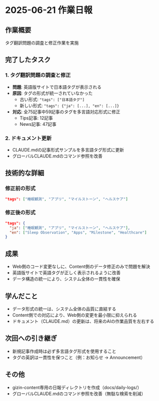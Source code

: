 # 2025-06-21 作業日報

## 作業概要
タグ翻訳問題の調査と修正作業を実施

## 完了したタスク

### 1. タグ翻訳問題の調査と修正
- **問題**: 英語版サイトで日本語タグが表示される
- **原因**: タグの形式が統一されていなかった
  - 古い形式: `"tags": ["日本語タグ"]`
  - 新しい形式: `"tags": {"ja": [...], "en": [...]}`
- **対応**: 全75記事中59記事のタグを多言語対応形式に修正
  - Tips記事: 12記事
  - News記事: 47記事

### 2. ドキュメント更新
- CLAUDE.mdの記事形式サンプルを多言語タグ形式に更新
- グローバルCLAUDE.mdのコマンド参照を改善

## 技術的な詳細

### 修正前の形式
```json
"tags": ["睡眠観測", "アプリ", "マイルストーン", "ヘルスケア"]
```

### 修正後の形式
```json
"tags": {
  "ja": ["睡眠観測", "アプリ", "マイルストーン", "ヘルスケア"],
  "en": ["Sleep Observation", "Apps", "Milestone", "Healthcare"]
}
```

## 成果
- Web側のコード変更なしに、Content側のデータ修正のみで問題を解決
- 英語版サイトで英語タグが正しく表示されるように改善
- データ構造の統一により、システム全体の一貫性を確保

## 学んだこと
- データ形式の統一は、システム全体の品質に直結する
- Content側での対応により、Web側の変更を最小限に抑えられる
- ドキュメント（CLAUDE.md）の更新は、将来のAIの作業品質を左右する

## 次回への引き継ぎ
- 新規記事作成時は必ず多言語タグ形式を使用すること
- タグの英訳は一貫性を保つこと（例：お知らせ → Announcement）

## その他
- gizin-content専用の日報ディレクトリを作成（docs/daily-logs/）
- グローバルCLAUDE.mdのコマンド参照を改善（無駄な検索を削減）